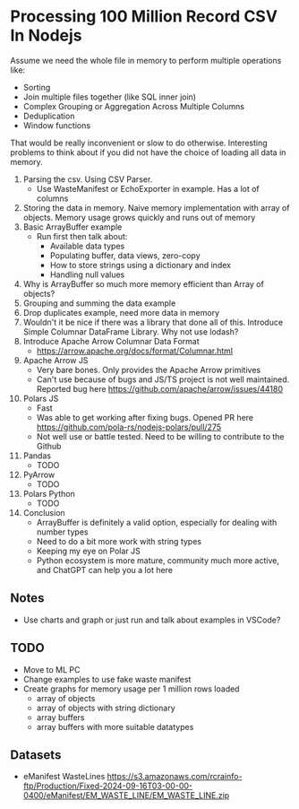 # Processing 100 Million Record CSV In Nodejs

Assume we need the whole file in memory to perform multiple operations like:
- Sorting
- Join multiple files together (like SQL inner join)
- Complex Grouping or Aggregation Across Multiple Columns
- Deduplication
- Window functions

That would be really inconvenient or slow to do otherwise.
Interesting problems to think about if you did not have the choice of loading all data in memory.

1. Parsing the csv. Using CSV Parser.
    - Use WasteManifest or EchoExporter in example. Has a lot of columns
2. Storing the data in memory. Naive memory implementation with array of objects. Memory usage grows quickly and runs out of memory
4. Basic ArrayBuffer example
    - Run first then talk about:
        - Available data types
        - Populating buffer, data views, zero-copy
        - How to store strings using a dictionary and index
        - Handling null values
5. Why is ArrayBuffer so much more memory efficient than Array of objects?
6. Grouping and summing the data example
7. Drop duplicates example, need more data in memory
8. Wouldn't it be nice if there was a library that done all of this. Introduce Simple Columnar DataFrame Library. Why not use lodash?
9. Introduce Apache Arrow Columnar Data Format
    - https://arrow.apache.org/docs/format/Columnar.html
10. Apache Arrow JS
    - Very bare bones. Only provides the Apache Arrow primitives
    - Can't use because of bugs and JS/TS project is not well maintained. Reported bug here https://github.com/apache/arrow/issues/44180
11. Polars JS
    - Fast
    - Was able to get working after fixing bugs. Opened PR here https://github.com/pola-rs/nodejs-polars/pull/275
    - Not well use or battle tested. Need to be willing to contribute to the Github
12. Pandas
    - TODO
13. PyArrow
    - TODO
14. Polars Python
    - TODO
15. Conclusion
    - ArrayBuffer is definitely a valid option, especially for dealing with number types
    - Need to do a bit more work with string types
    - Keeping my eye on Polar JS
    - Python ecosystem is more mature, community much more active, and ChatGPT can help you a lot here

## Notes
- Use charts and graph or just run and talk about examples in VSCode?

## TODO
- Move to ML PC
- Change examples to use fake waste manifest
- Create graphs for memory usage per 1 million rows loaded
    - array of objects
    - array of objects with string dictionary
    - array buffers
    - array buffers with more suitable datatypes

## Datasets
- eManifest WasteLines https://s3.amazonaws.com/rcrainfo-ftp/Production/Fixed-2024-09-16T03-00-00-0400/eManifest/EM_WASTE_LINE/EM_WASTE_LINE.zip